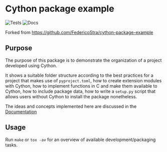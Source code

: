 # Cython package example

![Tests](https://github.com/goerz-testing/cython-package-example/workflows/Tests/badge.svg?branch=master)
![Docs](https://github.com/goerz-testing/cython-package-example/workflows/Docs/badge.svg?branch=master)

Forked from https://github.com/FedericoStra/cython-package-example

## Purpose

The purpose of this package is to demonstrate the organization of a project developed using Cython.

It shows a suitable folder structure according to the best practices for a project that makes use of `pyproject.toml`, how to create extension modules with Cython, how to implement functions in C and make them available to Cython, how to include package data, how to write a `setup.py` script that allows users without Cython to install the package nonetheless.

The ideas and concepts implemented here are discussed in the [Documentation](https://goerz-testing.github.io/cython-package-example)

## Usage

Run `make` or `tox -av` for an overview of available development/packaging tasks.
